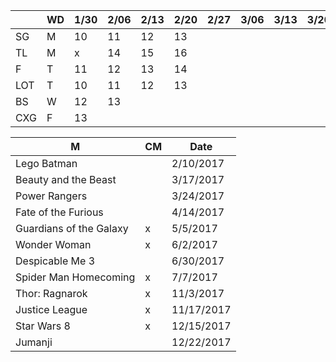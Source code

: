 
|     | WD | 1/30| 2/06| 2/13| 2/20| 2/27| 3/06| 3/13| 3/20| 3/27|....| 5/22|
|-----|----|-----|-----|-----|-----|-----|-----|-----|-----|-----|----|-----|
| SG  | M  | 10  | 11  | 12  | 13  |     |     |     |     |     | ...|     |
| TL  | M  | x   | 14  | 15  | 16  |     |     |     |     |     | ...|     |
| F   | T  | 11  | 12  | 13  | 14  |     |     |     |     |     | ...| 23  |
| LOT | T  | 10  | 11  | 12  | 13  |     |     |     |     |     | ...|     |
| BS  | W  | 12  | 13  |     |     |     |     |     |     |     | ...|     |
| CXG | F  | 13  |     |     |     |     |     |     |     |     | ...|     |

| M | CM | Date |
|---|----|------|
| Lego Batman | | 2/10/2017 |
| Beauty and the Beast | | 3/17/2017 |
| Power Rangers | | 3/24/2017 |
| Fate of the Furious | | 4/14/2017 |
| Guardians of the Galaxy | x | 5/5/2017 |
| Wonder Woman | x | 6/2/2017 |
| Despicable Me 3 | | 6/30/2017 |
| Spider Man Homecoming | x | 7/7/2017 |
| Thor: Ragnarok | x | 11/3/2017 |
| Justice League | x | 11/17/2017 |
| Star Wars 8 | x | 12/15/2017 |
| Jumanji | | 12/22/2017 |
